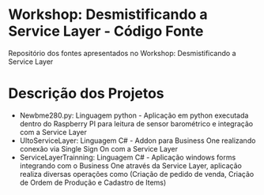 # Workshop: Desmistificando a Service Layer - Código Fonte
Repositório dos fontes apresentados no Workshop: Desmistificando a Service Layer

# Descrição dos Projetos
- Newbme280.py: Linguagem python - Aplicação em python executada dentro do Raspberry PI para leitura de sensor barométrico e integração com a Service Layer
- UItoServiceLayer: Linguagem C# - Addon para Business One realizando conexão via Single Sign On com a Service Layer
- ServiceLayerTrainning: Linguagem C# - Aplicação windows forms integrando com o Business One através da Service Layer, aplicação realiza diversas operações como (Criação de pedido de venda, Criação de Ordem de Produção e Cadastro de Items)
